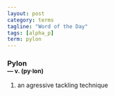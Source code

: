 ```yaml
---
layout: post
category: terms
tagline: "Word of the Day"
tags: [alpha_p]
term: pylon
---
```


<h3>Pylon<br/> <small>&mdash; v. (py<span>&middot;</span>lon)</small></h3>
<p><ol><li>an agressive tackling technique</li>
</ol></p>
